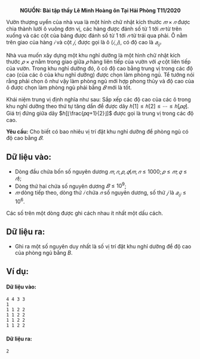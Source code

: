 **<center>NGUỒN: Bài tập thầy Lê Minh Hoàng ôn Tại Hải Phòng T11/2020</center>**

Vườn thượng uyển của nhà vua là một hình chữ nhật kích thước $𝑚 × 𝑛$ được chia thành lưới ô vuông đơn vị, các hàng được đánh số từ $1$ tới $𝑚$ từ trên xuống và các cột của bảng được đánh số từ $1$ tới $𝑛$ từ trái qua phải. Ô nằm trên giao của hàng $𝑖$ và cột $𝑗$, được gọi là ô $(𝑖, 𝑗)$, có độ cao là $𝑎_{𝑖𝑗}$.

Nhà vua muốn xây dựng một khu nghỉ dưỡng là một hình chữ nhật kích thước $𝑝 × 𝑞$ nằm trong giao giữa $𝑝$ hàng liên tiếp của vườn với $𝑞$ cột liên tiếp của vườn. Trong khu nghỉ dưỡng đó, ô có độ cao bằng trung vị trong các độ cao (của các ô của khu nghỉ dưỡng) được chọn làm phòng ngủ. Tể tướng nói rằng phải chọn ô như vậy làm phòng ngủ mới hợp phong thủy và độ cao của ô được chọn làm phòng ngủ phải bằng $𝐵$ mới là tốt.

Khái niệm trung vị định nghĩa như sau: Sắp xếp các độ cao của các ô trong khu nghỉ dưỡng theo thứ tự tăng dần 
để được dãy $ℎ[1] ≤ ℎ[2] ≤ ⋯ ≤ ℎ[𝑝𝑞]$. Giá trị đứng giữa dãy $ℎ[⌊\frac{𝑝𝑞+1}{2}⌋]$ được gọi là trung vị trong các độ cao.

**Yêu cầu:** Cho biết có bao nhiêu vị trí đặt khu nghỉ dưỡng để phòng ngủ có độ cao bằng $𝐵$.

## Dữ liệu vào:
- Dòng đầu chứa bốn số nguyên dương $𝑚, 𝑛, 𝑝, 𝑞 (𝑚, 𝑛 ≤ 1000; 𝑝 ≤ 𝑚; 𝑞 ≤ 𝑛)$;
- Dòng thứ hai chứa số nguyên dương $𝐵 ≤ 10^9$;
- $𝑚$ dòng tiếp theo, dòng thứ $𝑖$ chứa $𝑛$ số nguyên dương, số thứ $𝑗$ là $𝑎_{𝑖𝑗} ≤ 10^6$.

Các số trên một dòng được ghi cách nhau ít nhất một dấu cách.

## Dữ liệu ra:
- Ghi ra một số nguyên duy nhất là số vị trí đặt khu nghỉ dưỡng để độ cao của phòng ngủ bằng $B$.

## Ví dụ:
#### Dữ liệu vào:
```
4 4 3 3
1
1 1 2 2
1 1 2 2
1 1 2 2
1 1 2 2
```

#### Dữ liệu ra:
```
2
```